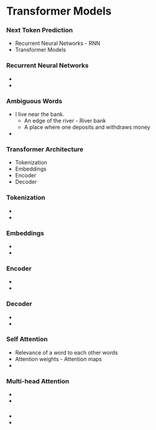 # Transformer Models

### Next Token Prediction
- Recurrent Neural Networks - RNN
- Transformer Models

### Recurrent Neural Networks
-
-

### Ambiguous Words
- I live near the bank.
  - An edge of the river - River bank
  - A place where one deposits and withdraws money 
-

### Transformer Architecture
- Tokenization
- Embeddings
- Encoder
- Decoder

### Tokenization
-
-

### Embeddings
- 
-

### Encoder
-
-

### Decoder
-
-

### Self Attention
- Relevance of a word to each other words
- Attention weights - Attention maps
-

### Multi-head Attention
-
-

###
-
-
